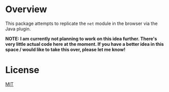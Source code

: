 # Overview

This package attempts to replicate the `net` module in the browser via the Java
plugin.

**NOTE: I am currently not planning to work on this idea further. There's very
little actual code here at the moment. If you have a better idea in this space /
would like to take this over, please let me know!**

# License

[MIT](http://jryans.mit-license.org/)
